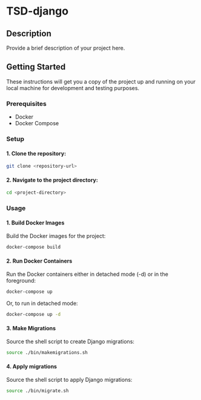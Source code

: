 # TSD-django

## Description

Provide a brief description of your project here.

## Getting Started

These instructions will get you a copy of the project up and running on your local machine for development and testing purposes.

### Prerequisites

- Docker
- Docker Compose

### Setup

#### 1. Clone the repository:

```bash
git clone <repository-url>
```

#### 2. Navigate to the project directory:

```bash
cd <project-directory>
```

### Usage

#### 1. Build Docker Images

Build the Docker images for the project:

```bash
docker-compose build
```


#### 2. Run Docker Containers

Run the Docker containers either in detached mode (-d) or in the foreground:

```bash
docker-compose up
```

Or, to run in detached mode:

```bash
docker-compose up -d
```


#### 3. Make Migrations

Source the shell script to create Django migrations:

```bash
source ./bin/makemigrations.sh
```

#### 4. Apply migrations

Source the shell script to apply Django migrations:

```bash
source ./bin/migrate.sh
```